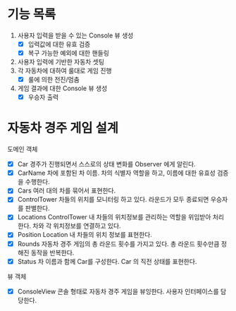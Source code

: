 # 기능 목록

1. 사용자 입력을 받을 수 있는 Console 뷰 생성
    * [X] 입력값에 대한 유효 검증
    * [X] 복구 가능한 예외에 대한 핸들링
2. 사용자 입력에 기반한 자동차 셋팅
3. 각 자동차에 대하여 룰대로 게임 진행
    * [X] 룰에 의한 전진/멈춤
4. 게임 결과에 대한 Console 뷰 생성
    * [X] 우승자 출력

# 자동차 경주 게임 설계
도메인 객체
- [X] Car
  경주가 진행되면서 스스로의 상태 변화를 Observer 에게 알린다.
- [X] CarName
  차에 포함된 차 이름. 차의 식별자 역할을 하고, 이름에 대한 유효성 검증 을 수행한다.
- [X] Cars
  여러 대의 차를 묶어서 표현한다.
- [X] ControlTower
  차들의 위치를 모니터링 하고 있다. 라운드가 모두 종료되면 우승자를 판별한다.
- [X] Locations
  ControlTower 내 차들의 위치정보를 관리하는 역할을 위임받아 처리한다. 차와 각 위치정보를 연결하고 있다.
- [X] Position
  Location 내 차들의 위치 정보를 표현한다.
- [X] Rounds
  자동차 경주 게임의 총 라운드 횟수를 가지고 있다. 총 라운드 횟수만큼 정해진 동작을 반복한다.
- [X] Status
  차 이름과 함께 Car를 구성한다. Car 의 직전 상태를 표현한다.

뷰 객체
- [X] ConsoleView
  콘솔 형태로 자동차 경주 게임을 뷰잉한다. 사용자 인터페이스를 담당한다.


